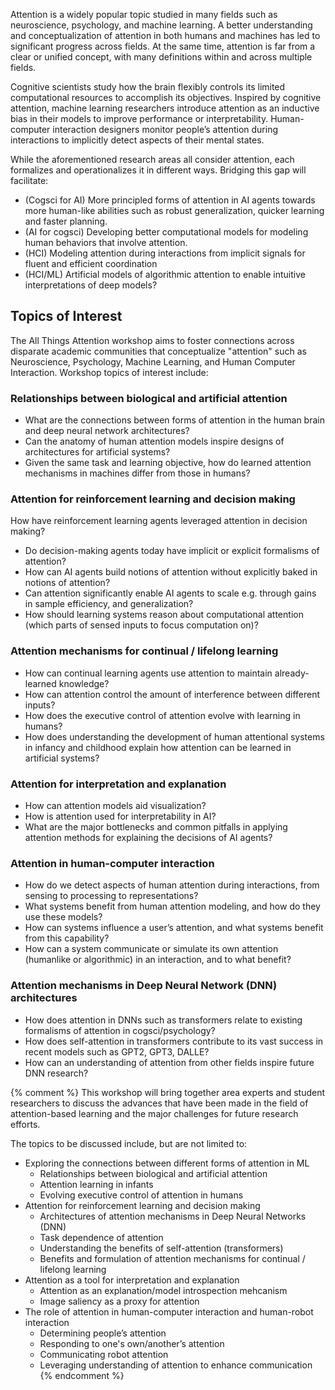 Attention is a widely popular topic studied in many fields such as neuroscience, psychology, and machine learning. A better understanding and conceptualization of attention in both humans and machines has led to significant progress across fields. At the same time, attention is far from a clear or unified concept, with many definitions within and across multiple fields.

Cognitive scientists study how the brain flexibly controls its limited computational resources to accomplish its objectives. Inspired by cognitive attention, machine learning researchers introduce attention as an inductive bias in their models to improve performance or interpretability. Human-computer interaction designers monitor people’s attention during interactions to implicitly detect aspects of their mental states.

While the aforementioned research areas all consider attention, each formalizes and operationalizes it in different ways. Bridging this gap will facilitate:

- (Cogsci for AI) More principled forms of attention in AI agents towards more human-like abilities such as robust generalization, quicker learning and faster planning.
- (AI for cogsci) Developing better computational models for modeling human behaviors that involve attention.
- (HCI) Modeling attention during interactions from implicit signals for fluent and efficient coordination
- (HCI/ML) Artificial models of algorithmic attention to enable intuitive interpretations of deep models?


## Topics of Interest



The All Things Attention workshop aims to foster connections across disparate academic communities that conceptualize "attention" such as Neuroscience, Psychology, Machine Learning, and Human Computer Interaction. Workshop topics of interest include:

### Relationships between biological and artificial attention
  - What are the connections between forms of attention in the human brain and deep neural network architectures? 
  - Can the anatomy of human attention models inspire designs of architectures for artificial systems? 
  - Given the same task and learning objective, how do learned attention mechanisms in machines differ from those in humans? 

### Attention for reinforcement learning and decision making
How have reinforcement learning agents leveraged attention in decision making?
  - Do decision-making agents today have implicit or explicit formalisms of attention?
  - How can AI agents build notions of attention without explicitly baked in notions of attention?
  - Can attention significantly enable AI agents to scale e.g. through gains in sample efficiency, and generalization?
  - How should learning systems reason about computational attention (which parts of sensed inputs to focus computation on)?

### Attention mechanisms for continual / lifelong learning
  - How can continual learning agents use attention to maintain already-learned knowledge? 
  - How can attention control the amount of interference between different inputs? 
  - How does the executive control of attention evolve with learning in humans? 
  - How does understanding the development of human attentional systems in infancy and childhood explain how attention can be learned in artificial systems?

### Attention for interpretation and explanation
  - How can attention models aid visualization?
  - How is attention used for interpretability in AI? 
  - What are the major bottlenecks and common pitfalls in applying attention methods for explaining the decisions of AI agents?

### Attention in human-computer interaction
  - How do we detect aspects of human attention during interactions, from sensing to processing to representations?
  - What systems benefit from human attention modeling, and how do they use these models?
  - How can systems influence a user’s attention, and what systems benefit from this capability?
  - How can a system communicate or simulate its own attention (humanlike or algorithmic) in an interaction, and to what benefit?

### Attention mechanisms in Deep Neural Network (DNN) architectures
  - How does attention in DNNs such as transformers relate to existing formalisms of attention in cogsci/psychology? 
  - How does self-attention in transformers contribute to its vast success in recent models such as GPT2, GPT3, DALLE? 
  - How can an understanding of attention from other fields inspire future DNN research?


{% comment %}
This workshop will bring together area experts and student researchers to discuss the advances that have been made in the field of attention-based learning and the major challenges for future research efforts. 

The topics to be discussed include, but are not limited to:

- Exploring the connections between different forms of attention in ML
  - Relationships between biological and artificial attention
  - Attention learning in infants
  - Evolving executive control of attention in humans
- Attention for reinforcement learning and decision making
  - Architectures of attention mechanisms in Deep Neural Networks (DNN)
  - Task dependence of attention
  - Understanding the benefits of self-attention (transformers)
  - Benefits and formulation of attention mechanisms for continual / lifelong learning
- Attention as a tool for interpretation and explanation
  - Attention as an explanation/model introspection mehcanism
  - Image saliency as a proxy for attention
- The role of attention in human-computer interaction and human-robot interaction
  - Determining people’s attention
  - Responding to one's own/another’s attention
  - Communicating robot attention
  - Leveraging understanding of attention to enhance communication
{% endcomment %}

